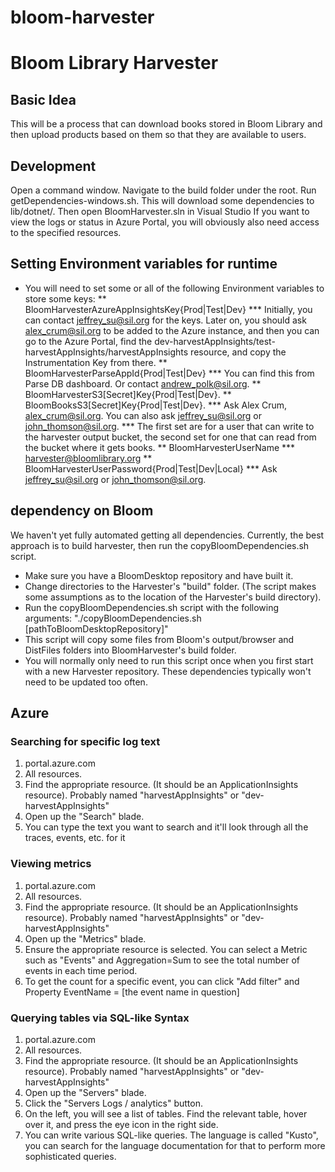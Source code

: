 # bloom-harvester
# Bloom Library Harvester
## Basic Idea
This will be a process that can download books stored in Bloom Library and then upload products based on them so that they are available to users.
## Development
Open a command window. Navigate to the build folder under the root. Run getDependencies-windows.sh. This will download some dependencies to lib/dotnet/.
Then open BloomHarvester.sln in Visual Studio
If you want to view the logs or status in Azure Portal, you will obviously also need access to the specified resources.
## Setting Environment variables for runtime
* You will need to set some or all of the following Environment variables to store some keys:
** BloomHarvesterAzureAppInsightsKey{Prod|Test|Dev}
*** Initially, you can contact jeffrey_su@sil.org for the keys. Later on, you should ask alex_crum@sil.org to be added to the Azure instance, and then you can go to the Azure Portal, find the dev-harvestAppInsights/test-harvestAppInsights/harvestAppInsights resource, and copy the Instrumentation Key from there.
** BloomHarvesterParseAppId{Prod|Test|Dev}
*** You can find this from Parse DB dashboard. Or contact andrew_polk@sil.org.
** BloomHarvesterS3[Secret]Key{Prod|Test|Dev}.
** BloomBooksS3[Secret]Key{Prod|Test|Dev}.
*** Ask Alex Crum, alex_crum@sil.org. You can also ask jeffrey_su@sil.org or john_thomson@sil.org.
*** The first set are for a user that can write to the harvester output bucket, the second set for one that can read from the bucket where it gets books.
** BloomHarvesterUserName
*** harvester@bloomlibrary.org
** BloomHarvesterUserPassword{Prod|Test|Dev|Local}
*** Ask jeffrey_su@sil.org or john_thomson@sil.org.
## dependency on Bloom
We haven't yet fully automated getting all dependencies. Currently, the best approach is to build harvester, then run the copyBloomDependencies.sh script.
- Make sure you have a BloomDesktop repository and have built it.
- Change directories to the Harvester's "build" folder. (The script makes some assumptions as to the location of the Harvester's build directory).
- Run the copyBloomDependencies.sh script with the following arguments: "./copyBloomDependencies.sh [pathToBloomDesktopRepository]"
- This script will copy some files from Bloom's output/browser and DistFiles folders into BloomHarvester's build folder.
- You will normally only need to run this script once when you first start with a new Harvester repository. These dependencies typically won't need to be updated too often.
## Azure
### Searching for specific log text
1. portal.azure.com
2. All resources.
3. Find the appropriate resource. (It should be an ApplicationInsights resource). Probably named "harvestAppInsights" or "dev-harvestAppInsights"
4. Open up the "Search" blade.
5. You can type the text you want to search and it'll look through all the traces, events, etc. for it
### Viewing metrics
1. portal.azure.com
2. All resources.
3. Find the appropriate resource. (It should be an ApplicationInsights resource). Probably named "harvestAppInsights" or "dev-harvestAppInsights"
4. Open up the "Metrics" blade.
5. Ensure the appropriate resource is selected. You can select a Metric such as "Events" and Aggregation=Sum to see the total number of events in each time period.
6. To get the count for a specific event, you can click "Add filter" and Property EventName = [the event name in question]
### Querying tables via SQL-like Syntax
1. portal.azure.com
2. All resources.
3. Find the appropriate resource. (It should be an ApplicationInsights resource). Probably named "harvestAppInsights" or "dev-harvestAppInsights"
4. Open up the "Servers" blade.
5. Click the "Servers Logs / analytics" button.
6. On the left, you will see a list of tables. Find the relevant table, hover over it, and press the eye icon in the right side.
7. You can write various SQL-like queries. The language is called "Kusto", you can search for the language documentation for that to perform more sophisticated queries.
